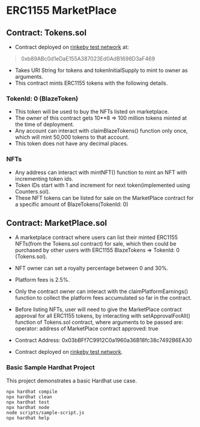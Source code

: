 # ERC1155 MarketPlace

## Contract: Tokens.sol

- Contract deployed on [rinkeby test network](https://rinkeby.etherscan.io/address/0xb89ABc0d1eDaE155A387023Ed0AdB1698D3aF469) at:

> 0xb89ABc0d1eDaE155A387023Ed0AdB1698D3aF469

- Takes URI String for tokens and tokenInitialSupply to mint to owner as arguments.
- This contract mints ERC1155 tokens with the following details.

### TokenId: 0 (BlazeToken)

- This token will be used to buy the NFTs listed on marketplace.
- The owner of this contract gets 10**8 => 100 million tokens minted at the time of deployment.
- Any account can interact with claimBlazeTokens() function only once, which will mint 50,000 tokens to that account.
- This token does not have any decimal places.

### NFTs

- Any address can interact with mintNFT() function to mint an NFT with incrementing token ids.
- Token IDs start with 1 and increment for next token(implemented using Counters.sol).
- These NFT tokens can be listed for sale on the MarketPlace contract for a specific amount of BlazeTokens(TokenId: 0)

## Contract: MarketPlace.sol

- A marketplace contract where users can list their minted ERC1155 NFTs(from the Tokens.sol contract) for sale, which then could be purchased by other users with ERC1155 BlazeTokens => TokenId: 0 (Tokens.sol).

- NFT owner can set a royalty percentage between 0 and 30%.

- Platform fees is 2.5%.

- Only the contract owner can interact with the claimPlatformEarnings() function to collect the platform fees accumulated so far in the contract.

- Before listing NFTs, user will need to give the MarketPlace contract approval for all ERC1155 tokens, by interacting with setApprovalForAll() function of Tokens.sol contract, where arguments to be passed are:
    operator: address of MarketPlace contract
    approved: true

- Contract Address: 0x03bBFf7C9912C0a1960a36B18fc38c7492B6EA30

- Contract deployed on [rinkeby test network](https://rinkeby.etherscan.io/address/0x03bBFf7C9912C0a1960a36B18fc38c7492B6EA30).

### Basic Sample Hardhat Project

This project demonstrates a basic Hardhat use case.

```shell
npx hardhat compile
npx hardhat clean
npx hardhat test
npx hardhat node
node scripts/sample-script.js
npx hardhat help
```
